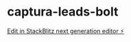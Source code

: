 # captura-leads-bolt

[Edit in StackBlitz next generation editor ⚡️](https://stackblitz.com/~/github.com/vnclopez/captura-leads-bolt)